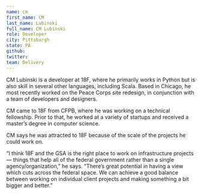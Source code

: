```yaml
---
name: cm
first_name: CM
last_name: Lubinski
full_name: CM Lubinski
role: Developer
city: Pittsburgh
state: PA
github:
twitter:
team: Delivery
---
```


CM Lubinski is a developer at 18F, where he primarily works in Python but is also skill in several other languages, including Scala. Based in Chicago, he most recently worked on the Peace Corps site redesign, in conjunction with a team of developers and designers.

CM came to 18F from CFPB, where he was working on a technical fellowship. Prior to that, he worked at a variety of startups and received a master’s degree in computer science. 

CM says he was attracted to 18F because of the scale of the projects he could work on. 

“I think 18F and the GSA is the right place to work on infrastructure projects — things that help all of the federal government rather than a single agency/organization,” he says. “There’s great potential in having a view which cuts across the federal space. We can achieve a good balance between working on individual client projects and making something a bit bigger and better.”
